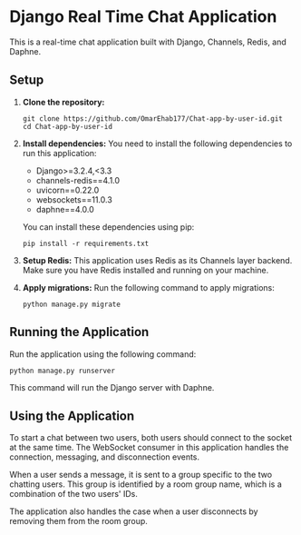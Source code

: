 # Django Real Time Chat Application

This is a real-time chat application built with Django, Channels, Redis, and Daphne.

## Setup

1. **Clone the repository:**
   ```
   git clone https://github.com/OmarEhab177/Chat-app-by-user-id.git
   cd Chat-app-by-user-id
   ```

2. **Install dependencies:**
   You need to install the following dependencies to run this application:
   - Django>=3.2.4,<3.3
   - channels-redis==4.1.0
   - uvicorn==0.22.0
   - websockets==11.0.3
   - daphne==4.0.0
   
   You can install these dependencies using pip:
   ```
   pip install -r requirements.txt
   ```

3. **Setup Redis:**
   This application uses Redis as its Channels layer backend. Make sure you have Redis installed and running on your machine.

4. **Apply migrations:**
   Run the following command to apply migrations:
   ```
   python manage.py migrate
   ```

## Running the Application

Run the application using the following command:
```
python manage.py runserver
```
This command will run the Django server with Daphne.

## Using the Application

To start a chat between two users, both users should connect to the socket at the same time. The WebSocket consumer in this application handles the connection, messaging, and disconnection events.

When a user sends a message, it is sent to a group specific to the two chatting users. This group is identified by a room group name, which is a combination of the two users' IDs.

The application also handles the case when a user disconnects by removing them from the room group.
